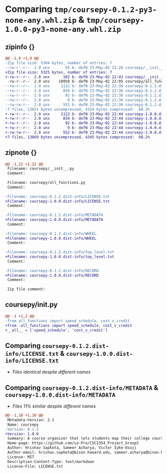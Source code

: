 # Comparing `tmp/coursepy-0.1.2-py3-none-any.whl.zip` & `tmp/coursepy-1.0.0-py3-none-any.whl.zip`

## zipinfo {}

```diff
@@ -1,9 +1,9 @@
-Zip file size: 5304 bytes, number of entries: 7
--rw-r--r--  2.0 unx       55 b- defN 23-May-02 22:26 coursepy/__init__.py
+Zip file size: 5325 bytes, number of entries: 7
+-rw-r--r--  2.0 unx      102 b- defN 23-May-02 22:43 coursepy/__init__.py
 -rw-r--r--  2.0 unx    10958 b- defN 23-May-02 22:05 coursepy/all_functions.py
--rw-r--r--  2.0 unx     1122 b- defN 23-May-02 22:36 coursepy-0.1.2.dist-info/LICENSE.txt
--rw-r--r--  2.0 unx      834 b- defN 23-May-02 22:36 coursepy-0.1.2.dist-info/METADATA
--rw-r--r--  2.0 unx       92 b- defN 23-May-02 22:36 coursepy-0.1.2.dist-info/WHEEL
--rw-r--r--  2.0 unx        9 b- defN 23-May-02 22:36 coursepy-0.1.2.dist-info/top_level.txt
--rw-rw-r--  2.0 unx      551 b- defN 23-May-02 22:36 coursepy-0.1.2.dist-info/RECORD
-7 files, 13621 bytes uncompressed, 4324 bytes compressed:  68.3%
+-rw-r--r--  2.0 unx     1122 b- defN 23-May-02 22:44 coursepy-1.0.0.dist-info/LICENSE.txt
+-rw-r--r--  2.0 unx      834 b- defN 23-May-02 22:44 coursepy-1.0.0.dist-info/METADATA
+-rw-r--r--  2.0 unx       92 b- defN 23-May-02 22:44 coursepy-1.0.0.dist-info/WHEEL
+-rw-r--r--  2.0 unx        9 b- defN 23-May-02 22:44 coursepy-1.0.0.dist-info/top_level.txt
+-rw-rw-r--  2.0 unx      552 b- defN 23-May-02 22:44 coursepy-1.0.0.dist-info/RECORD
+7 files, 13669 bytes uncompressed, 4345 bytes compressed:  68.2%
```

## zipnote {}

```diff
@@ -1,22 +1,22 @@
 Filename: coursepy/__init__.py
 Comment: 
 
 Filename: coursepy/all_functions.py
 Comment: 
 
-Filename: coursepy-0.1.2.dist-info/LICENSE.txt
+Filename: coursepy-1.0.0.dist-info/LICENSE.txt
 Comment: 
 
-Filename: coursepy-0.1.2.dist-info/METADATA
+Filename: coursepy-1.0.0.dist-info/METADATA
 Comment: 
 
-Filename: coursepy-0.1.2.dist-info/WHEEL
+Filename: coursepy-1.0.0.dist-info/WHEEL
 Comment: 
 
-Filename: coursepy-0.1.2.dist-info/top_level.txt
+Filename: coursepy-1.0.0.dist-info/top_level.txt
 Comment: 
 
-Filename: coursepy-0.1.2.dist-info/RECORD
+Filename: coursepy-1.0.0.dist-info/RECORD
 Comment: 
 
 Zip file comment:
```

## coursepy/__init__.py

```diff
@@ -1 +1,2 @@
-from all_functions import speed_schedule, cost_v_credit
+from .all_functions import speed_schedule, cost_v_credit
+__all__ = ['speed_schedule', 'cost_v_credit']
```

## Comparing `coursepy-0.1.2.dist-info/LICENSE.txt` & `coursepy-1.0.0.dist-info/LICENSE.txt`

 * *Files identical despite different names*

## Comparing `coursepy-0.1.2.dist-info/METADATA` & `coursepy-1.0.0.dist-info/METADATA`

 * *Files 11% similar despite different names*

```diff
@@ -1,10 +1,10 @@
 Metadata-Version: 2.1
 Name: coursepy
-Version: 0.1.2
+Version: 1.0.0
 Summary: A course organizer that lets students map their college courses
 Home-page: https://github.com/Le-Pro/CSCI354_Project_Group3
 Author: Hrishav Sapkota, Sameer Acharya, Victor Iyke-Osuji
 Author-email: hrishav.sapkota@bison.howard.edu, sameer.acharya@bison.howard.edu, victor.iykeosuji@bison.howard.edu
 License: MIT
 Description-Content-Type: text/markdown
 License-File: LICENSE.txt
```

